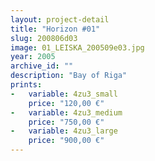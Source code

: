 ```yaml
---
layout: project-detail
title: "Horizon #01"
slug: 200806d03
image: 01_LEISKA_200509e03.jpg
year: 2005
archive_id: ""
description: "Bay of Riga"
prints: 
-   variable: 4zu3_small
    price: "120,00 €"
-   variable: 4zu3_medium
    price: "750,00 €"
-   variable: 4zu3_large
    price: "900,00 €"
---
```

